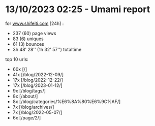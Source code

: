 # 13/10/2023 02:25 - Umami report
for www.shifeiti.com [24h] :

 - 237 (60) page views
 - 83 (6) uniques
 - 61 (3) bounces
 - 3h 48' 28'' (1h 32' 57'') totaltime


top 10 urls:
 - 60x [/]
 - 41x [/blog/2022-12-09/]
 - 17x [/blog/2022-12-22/]
 - 17x [/blog/2023-01-12/]
 - 9x [/blog/tags/]
 - 8x [/about/]
 - 8x [/blog/categories/%E6%8A%80%E6%9C%AF/]
 - 7x [/blog/archives/]
 - 7x [/blog/2022-05-07/]
 - 6x [/page/2/]


